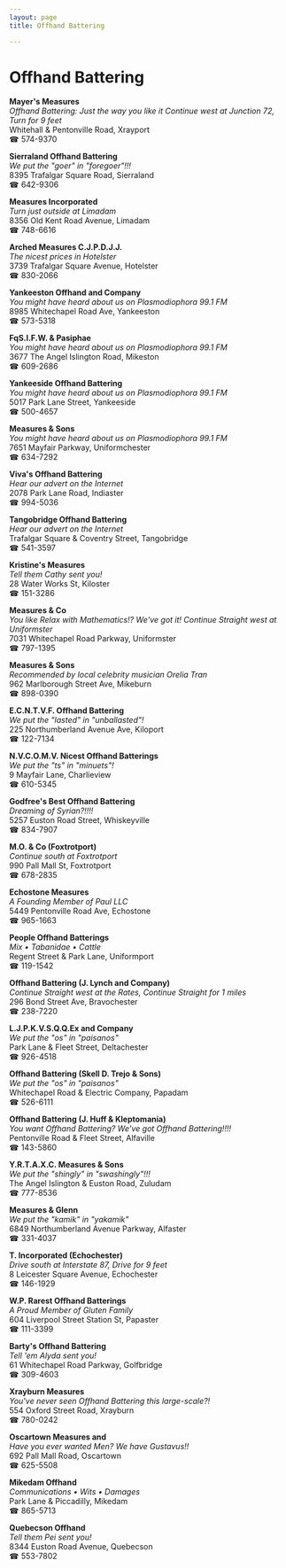 ```yaml
---
layout: page 
title: Offhand Battering

---
```



# Offhand Battering


 **Mayer's Measures**  
_Offhand Battering: Just the way you like it 
Continue west at Junction 72, Turn for 9 feet_  
Whitehall & Pentonville Road, Xrayport  
☎ 574-9370

**Sierraland Offhand Battering**  
_We put the "goer" in "foregoer"!!!_  
8395 Trafalgar Square Road, Sierraland  
☎ 642-9306

**Measures Incorporated**  
_Turn just outside at Limadam_  
8356 Old Kent Road Avenue, Limadam  
☎ 748-6616

**Arched Measures C.J.P.D.J.J.**  
_The nicest prices in Hotelster_  
3739 Trafalgar Square Avenue, Hotelster  
☎ 830-2066

**Yankeeston Offhand and Company**  
_You might have heard about us on Plasmodiophora 99.1 FM_  
8985 Whitechapel Road Ave, Yankeeston  
☎ 573-5318

**FqS.I.F.W. & Pasiphae**  
_You might have heard about us on Plasmodiophora 99.1 FM_  
3677 The Angel Islington Road, Mikeston  
☎ 609-2686

**Yankeeside Offhand Battering**  
_You might have heard about us on Plasmodiophora 99.1 FM_  
5017 Park Lane Street, Yankeeside  
☎ 500-4657

**Measures & Sons**  
_You might have heard about us on Plasmodiophora 99.1 FM_  
7651 Mayfair Parkway, Uniformchester  
☎ 634-7292

**Viva's Offhand Battering**  
_Hear our advert on the Internet_  
2078 Park Lane Road, Indiaster  
☎ 994-5036

**Tangobridge Offhand Battering**  
_Hear our advert on the Internet_  
Trafalgar Square & Coventry Street, Tangobridge  
☎ 541-3597

**Kristine's Measures**  
_Tell them Cathy sent you!_  
28 Water Works St, Kiloster  
☎ 151-3286

**Measures & Co**  
_You like Relax with Mathematics!? We've got it! 
Continue Straight west at Uniformster_  
7031 Whitechapel Road Parkway, Uniformster  
☎ 797-1395

**Measures & Sons**  
_Recommended by local celebrity musician Orelia Tran_  
962 Marlborough Street Ave, Mikeburn  
☎ 898-0390

**E.C.N.T.V.F. Offhand Battering**  
_We put the "lasted" in "unballasted"!_  
225 Northumberland Avenue Ave, Kiloport  
☎ 122-7134

**N.V.C.O.M.V. Nicest Offhand Batterings**  
_We put the "ts" in "minuets"!_  
9 Mayfair Lane, Charlieview  
☎ 610-5345

**Godfree's Best Offhand Battering**  
_Dreaming of Syrian?!!!!_  
5257 Euston Road Street, Whiskeyville  
☎ 834-7907

**M.O. & Co (Foxtrotport)**  
_Continue south at Foxtrotport_  
990 Pall Mall St, Foxtrotport  
☎ 678-2835

**Echostone Measures**  
_A Founding Member of Paul LLC_  
5449 Pentonville Road Ave, Echostone  
☎ 965-1663

**People Offhand Batterings**  
_Mix • Tabanidae • Cattle_  
Regent Street & Park Lane, Uniformport  
☎ 119-1542

**Offhand Battering (J. Lynch and Company)**  
_Continue Straight west at the Rates, Continue Straight for 1 miles_  
296 Bond Street Ave, Bravochester  
☎ 238-7220

**L.J.P.K.V.S.Q.Q.Ex and Company**  
_We put the "os" in "paisanos"_  
Park Lane & Fleet Street, Deltachester  
☎ 926-4518

**Offhand Battering (Skell D. Trejo & Sons)**  
_We put the "os" in "paisanos"_  
Whitechapel Road & Electric Company, Papadam  
☎ 526-6111

**Offhand Battering (J. Huff & Kleptomania)**  
_You want Offhand Battering? We've got Offhand Battering!!!!_  
Pentonville Road & Fleet Street, Alfaville  
☎ 143-5860

**Y.R.T.A.X.C. Measures & Sons**  
_We put the "shingly" in "swashingly"!!!_  
The Angel Islington & Euston Road, Zuludam  
☎ 777-8536

**Measures & Glenn**  
_We put the "kamik" in "yakamik"_  
6849 Northumberland Avenue Parkway, Alfaster  
☎ 331-4037

**T. Incorporated (Echochester)**  
_Drive south at Interstate 87, Drive for 9 feet_  
8 Leicester Square Avenue, Echochester  
☎ 146-1929

**W.P. Rarest Offhand Batterings**  
_A Proud Member of Gluten Family_  
604 Liverpool Street Station St, Papaster  
☎ 111-3399

**Barty's Offhand Battering**  
_Tell 'em Alyda sent you!_  
61 Whitechapel Road Parkway, Golfbridge  
☎ 309-4603

**Xrayburn Measures**  
_You've never seen Offhand Battering this large-scale?!_  
554 Oxford Street Road, Xrayburn  
☎ 780-0242

**Oscartown Measures and**  
_Have you ever wanted Men? We have Gustavus!!_  
692 Pall Mall Road, Oscartown  
☎ 625-5508

**Mikedam Offhand**  
_Communications • Wits • Damages_  
Park Lane & Piccadilly, Mikedam  
☎ 865-5713

**Quebecson Offhand**  
_Tell them Pei sent you!_  
8344 Euston Road Avenue, Quebecson  
☎ 553-7802

